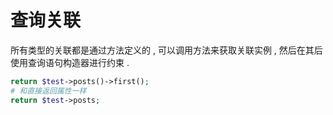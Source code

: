 # 查询关联

所有类型的关联都是通过方法定义的 , 可以调用方法来获取关联实例 , 然后在其后使用查询语句构造器进行约束 . 

```php
return $test->posts()->first();
# 和直接返回属性一样
return $test->posts;
```



